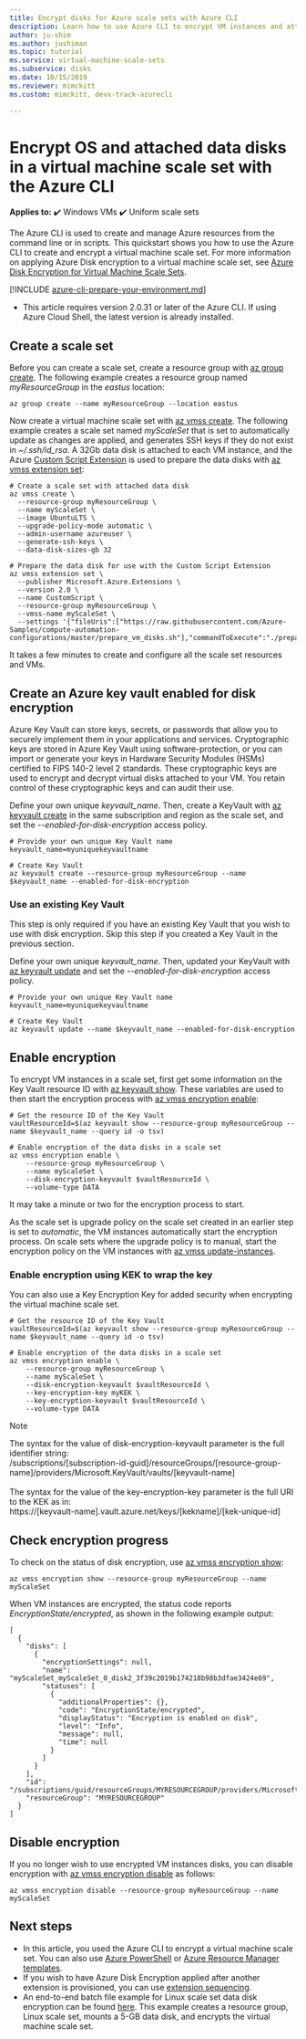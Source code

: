 ```yaml
---
title: Encrypt disks for Azure scale sets with Azure CLI
description: Learn how to use Azure CLI to encrypt VM instances and attached disks in a Windows virtual machine scale set
author: ju-shim
ms.author: jushiman
ms.topic: tutorial
ms.service: virtual-machine-scale-sets
ms.subservice: disks
ms.date: 10/15/2019
ms.reviewer: mimckitt
ms.custom: mimckitt, devx-track-azurecli

---
```

# Encrypt OS and attached data disks in a virtual machine scale set with the Azure CLI

**Applies to:** :heavy_check_mark: Windows VMs :heavy_check_mark: Uniform scale sets

The Azure CLI is used to create and manage Azure resources from the command line or in scripts. This quickstart shows you how to use the Azure CLI to create and encrypt a virtual machine scale set. For more information on applying Azure Disk encryption to a virtual machine scale set, see [Azure Disk Encryption for Virtual Machine Scale Sets](disk-encryption-overview.md).

[!INCLUDE [azure-cli-prepare-your-environment.md](../../includes/azure-cli-prepare-your-environment.md)]

- This article requires version 2.0.31 or later of the Azure CLI. If using Azure Cloud Shell, the latest version is already installed.

## Create a scale set

Before you can create a scale set, create a resource group with [az group create](/cli/azure/group). The following example creates a resource group named *myResourceGroup* in the *eastus* location:

```azurecli-interactive
az group create --name myResourceGroup --location eastus
```

Now create a virtual machine scale set with [az vmss create](/cli/azure/vmss). The following example creates a scale set named *myScaleSet* that is set to automatically update as changes are applied, and generates SSH keys if they do not exist in *~/.ssh/id_rsa*. A 32Gb data disk is attached to each VM instance, and the Azure [Custom Script Extension](../virtual-machines/extensions/custom-script-linux.md) is used to prepare the data disks with [az vmss extension set](/cli/azure/vmss/extension):

```azurecli-interactive
# Create a scale set with attached data disk
az vmss create \
  --resource-group myResourceGroup \
  --name myScaleSet \
  --image UbuntuLTS \
  --upgrade-policy-mode automatic \
  --admin-username azureuser \
  --generate-ssh-keys \
  --data-disk-sizes-gb 32

# Prepare the data disk for use with the Custom Script Extension
az vmss extension set \
  --publisher Microsoft.Azure.Extensions \
  --version 2.0 \
  --name CustomScript \
  --resource-group myResourceGroup \
  --vmss-name myScaleSet \
  --settings '{"fileUris":["https://raw.githubusercontent.com/Azure-Samples/compute-automation-configurations/master/prepare_vm_disks.sh"],"commandToExecute":"./prepare_vm_disks.sh"}'
```

It takes a few minutes to create and configure all the scale set resources and VMs.

## Create an Azure key vault enabled for disk encryption

Azure Key Vault can store keys, secrets, or passwords that allow you to securely implement them in your applications and services. Cryptographic keys are stored in Azure Key Vault using software-protection, or you can import or generate your keys in Hardware Security Modules (HSMs) certified to FIPS 140-2 level 2 standards. These cryptographic keys are used to encrypt and decrypt virtual disks attached to your VM. You retain control of these cryptographic keys and can audit their use.

Define your own unique *keyvault_name*. Then, create a KeyVault with [az keyvault create](/cli/azure/keyvault#ext-keyvault-preview-az-keyvault-create) in the same subscription and region as the scale set, and set the *--enabled-for-disk-encryption* access policy.

```azurecli-interactive
# Provide your own unique Key Vault name
keyvault_name=myuniquekeyvaultname

# Create Key Vault
az keyvault create --resource-group myResourceGroup --name $keyvault_name --enabled-for-disk-encryption
```

### Use an existing Key Vault

This step is only required if you have an existing Key Vault that you wish to use with disk encryption. Skip this step if you created a Key Vault in the previous section.

Define your own unique *keyvault_name*. Then, updated your KeyVault with [az keyvault update](/cli/azure/keyvault#ext-keyvault-preview-az-keyvault-update) and set the *--enabled-for-disk-encryption* access policy.

```azurecli-interactive
# Provide your own unique Key Vault name
keyvault_name=myuniquekeyvaultname

# Create Key Vault
az keyvault update --name $keyvault_name --enabled-for-disk-encryption
```

## Enable encryption

To encrypt VM instances in a scale set, first get some information on the Key Vault resource ID with [az keyvault show](/cli/azure/keyvault#ext-keyvault-preview-az-keyvault-show). These variables are used to then start the encryption process with [az vmss encryption enable](/cli/azure/vmss/encryption#az-vmss-encryption-enable):

```azurecli-interactive
# Get the resource ID of the Key Vault
vaultResourceId=$(az keyvault show --resource-group myResourceGroup --name $keyvault_name --query id -o tsv)

# Enable encryption of the data disks in a scale set
az vmss encryption enable \
    --resource-group myResourceGroup \
    --name myScaleSet \
    --disk-encryption-keyvault $vaultResourceId \
    --volume-type DATA
```

It may take a minute or two for the encryption process to start.

As the scale set is upgrade policy on the scale set created in an earlier step is set to *automatic*, the VM instances automatically start the encryption process. On scale sets where the upgrade policy is to manual, start the encryption policy on the VM instances with [az vmss update-instances](/cli/azure/vmss#az-vmss-update-instances).

### Enable encryption using KEK to wrap the key

You can also use a Key Encryption Key for added security when encrypting the virtual machine scale set.

```azurecli-interactive
# Get the resource ID of the Key Vault
vaultResourceId=$(az keyvault show --resource-group myResourceGroup --name $keyvault_name --query id -o tsv)

# Enable encryption of the data disks in a scale set
az vmss encryption enable \
    --resource-group myResourceGroup \
    --name myScaleSet \
    --disk-encryption-keyvault $vaultResourceId \
    --key-encryption-key myKEK \
    --key-encryption-keyvault $vaultResourceId \
    --volume-type DATA
```

> [!NOTE]
>  The syntax for the value of disk-encryption-keyvault parameter is the full identifier string:</br>
/subscriptions/[subscription-id-guid]/resourceGroups/[resource-group-name]/providers/Microsoft.KeyVault/vaults/[keyvault-name]</br></br>
> The syntax for the value of the key-encryption-key parameter is the full URI to the KEK as in:</br>
https://[keyvault-name].vault.azure.net/keys/[kekname]/[kek-unique-id]

## Check encryption progress

To check on the status of disk encryption, use [az vmss encryption show](/cli/azure/vmss/encryption#az-vmss-encryption-show):

```azurecli-interactive
az vmss encryption show --resource-group myResourceGroup --name myScaleSet
```

When VM instances are encrypted, the status code reports *EncryptionState/encrypted*, as shown in the following example output:

```console
[
  {
    "disks": [
      {
        "encryptionSettings": null,
        "name": "myScaleSet_myScaleSet_0_disk2_3f39c2019b174218b98b3dfae3424e69",
        "statuses": [
          {
            "additionalProperties": {},
            "code": "EncryptionState/encrypted",
            "displayStatus": "Encryption is enabled on disk",
            "level": "Info",
            "message": null,
            "time": null
          }
        ]
      }
    ],
    "id": "/subscriptions/guid/resourceGroups/MYRESOURCEGROUP/providers/Microsoft.Compute/virtualMachineScaleSets/myScaleSet/virtualMachines/0",
    "resourceGroup": "MYRESOURCEGROUP"
  }
]
```

## Disable encryption

If you no longer wish to use encrypted VM instances disks, you can disable encryption with [az vmss encryption disable](/cli/azure/vmss/encryption#az-vmss-encryption-disable) as follows:

```azurecli-interactive
az vmss encryption disable --resource-group myResourceGroup --name myScaleSet
```

## Next steps

- In this article, you used the Azure CLI to encrypt a virtual machine scale set. You can also use [Azure PowerShell](disk-encryption-powershell.md) or [Azure Resource Manager templates](disk-encryption-azure-resource-manager.md).
- If you wish to have Azure Disk Encryption applied after another extension is provisioned, you can use [extension sequencing](virtual-machine-scale-sets-extension-sequencing.md). 
- An end-to-end batch file example for Linux scale set data disk encryption can be found [here](https://gist.githubusercontent.com/ejarvi/7766dad1475d5f7078544ffbb449f29b/raw/03e5d990b798f62cf188706221ba6c0c7c2efb3f/enable-linux-vmss.bat). This example creates a resource group, Linux scale set, mounts a 5-GB data disk, and encrypts the virtual machine scale set.
